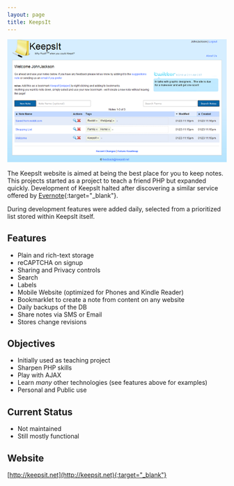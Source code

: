 ```yaml
---
layout: page
title: KeepsIt
---
```


![Screenshot](KeepsIt-Screenshot.png)

The KeepsIt website is aimed at being the best place for you to keep notes. This projects started as a project to teach a friend PHP but expanded quickly. Development of KeepsIt halted after discovering a similar service offered by [Evernote](http://evernote.com){:target="_blank"}.

During development features were added daily, selected from a prioritized list stored within KeepsIt itself.

Features
---
* Plain and rich-text storage
* reCAPTCHA on signup
* Sharing and Privacy controls
* Search
* Labels
* Mobile Website (optimized for Phones and Kindle Reader)
* Bookmarklet to create a note from content on any website
* Daily backups of the DB
* Share notes via SMS or Email
* Stores change revisions

Objectives
---
* Initially used as teaching project
* Sharpen PHP skills
* Play with AJAX
* Learn <em>many</em> other technologies (see features above for examples)
* Personal and Public use

Current Status
---
* Not maintained
* Still mostly functional

Website
----
[http://keepsit.net](http://keepsit.net){:target="_blank"}
